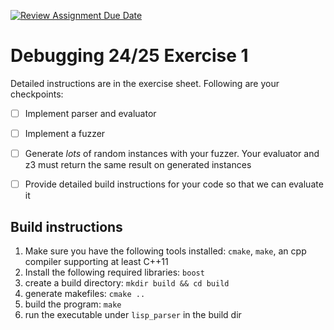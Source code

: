 [![Review Assignment Due Date](https://classroom.github.com/assets/deadline-readme-button-22041afd0340ce965d47ae6ef1cefeee28c7c493a6346c4f15d667ab976d596c.svg)](https://classroom.github.com/a/3MmVbb7f)
# Debugging 24/25 Exercise 1

Detailed instructions are in the exercise sheet. Following are your checkpoints:

- [ ] Implement parser and evaluator
- [ ] Implement a fuzzer
- [ ] Generate *lots* of random instances with your fuzzer. Your evaluator and z3 must return the same result on generated instances
- [ ] Provide detailed build instructions for your code so that we can evaluate it


## Build instructions
1. Make sure you have the following tools installed: `cmake`, `make`, an cpp compiler supporting at least C++11 
2. Install the following required libraries: `boost`
3. create a build directory: `mkdir build && cd build`
4. generate makefiles: `cmake ..`
5. build the program: `make`
6. run the executable under `lisp_parser` in the build dir